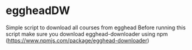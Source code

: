 # eggheadDW
Simple script to download all courses from egghead
Before running this script make sure you download egghead-downloader using npm (https://www.npmjs.com/package/egghead-downloader)
